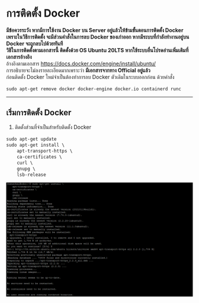 # การติดตั้ง Docker  
**มีข้อควรระวัง หากมีการใช้งาน Docker บน Server อยู่แล้วให้ข้ามขั้นตอนการติดตั้ง Docker เพราะในวิธีการติดตั้ง จะมีส่วนคำสั่งในการลบ Docker ของเก่าออก หากมีระบบที่กำลังทำงานอยู่บน Docker จะถูกลบไปด้วยทันที**  
**วิธีในการติดตั้งตามเอกสารนี้ ติดตั้งด้วย OS Ubuntu 20LTS หากใช้ระบบอื่นโปรดอ่านเพิ่มเติมที่เอกสารอ้างอิง**  
อ้างอิงตามเอกสาร https://docs.docker.com/engine/install/ubuntu/  
การอธิบายจะไม่ลงรายละเอียดมากเพราะว่า **มีเอกสารจากทาง Official อยู่แล้ว**  
ก่อนติดตั้ง Docker ใหม่จำเป็นต้องทำการลบ Docker ตัวเดิมในระบบออกก่อน ด้วยคำสั่ง
```shell
sudo apt-get remove docker docker-engine docker.io containerd runc
```
---
## เริ่มการติดตั้ง Docker  
1. ติดตั้งส่วนที่จำเป็นสำหรับติดตั้ง Docker
```shell
sudo apt-get update
sudo apt-get install \
    apt-transport-https \
    ca-certificates \
    curl \
    gnupg \
    lsb-release
```
![รูปภาพการทำคำสั่ง 1](image/1.png)
